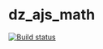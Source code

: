 # dz_ajs_math

[![Build status](https://ci.appveyor.com/api/projects/status/urs89xwgm1aue7s8?svg=true)](https://ci.appveyor.com/project/Volivanmail/dz-ajs-9-1-arraybuffer-math)